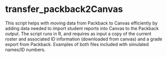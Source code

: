 # transfer_packback2Canvas
This script helps with moving data from Packback to Canvas efficiently by adding data needed to import student reports into Canvas to the Packback output. The script runs in R, and requires as input a copy of the current roster and associated ID information (downloaded from canvas) and a grade export from Packback. Examples of both files included with simulated names/ID numbers.